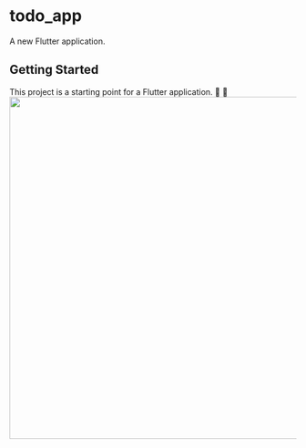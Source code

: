 # todo_app

A new Flutter application.

## Getting Started

This project is a starting point for a Flutter application.
📸 📸
<img src="Note.gif" height="600em" />